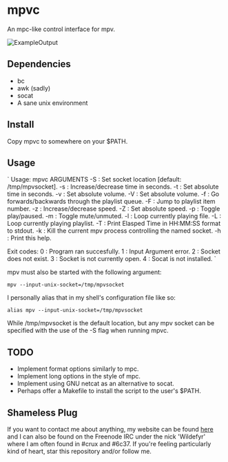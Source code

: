 mpvc
====

An mpc-like control interface for mpv.

![ExampleOutput](https://github.com/Wildefyr/mpvc/blob/master/exampleOutput.png)

Dependencies
------------

- bc
- awk (sadly)
- socat 
- A sane unix environment

Install
-------

Copy mpvc to somewhere on your $PATH.

Usage
-----

`
Usage: mpvc ARGUMENTS
    -S : Set socket location [default: /tmp/mpvsocket].
    -s : Increase/decrease time in seconds.
    -t : Set absolute time in seconds.
    -v : Set absolute volume.
    -V : Set absolute volume.
    -f : Go forwards/backwards through the playlist queue.
    -F : Jump to playlist item number.
    -z : Increase/decrease speed.
    -Z : Set absolute speed.
    -p : Toggle play/paused.
    -m : Toggle mute/unmuted.
    -l : Loop currently playing file.
    -L : Loop currently playing playlist.
    -T : Print Elasped Time in HH:MM:SS format to stdout.
    -k : Kill the current mpv process controlling the named socket.
    -h : Print this help.

Exit codes:
     0 : Program ran succesfully.
     1 : Input Argument error.
     2 : Socket does not exist.
     3 : Socket is not currently open.
     4 : Socat is not installed.
`

mpv must also be started with the following argument:

`mpv --input-unix-socket=/tmp/mpvsocket`

I personally alias that in my shell's configuration file like so:

`alias mpv --input-unix-socket=/tmp/mpvsocket`

While /tmp/mpvsocket is the default location, but any mpv socket can be specified
with the use of the -S flag when running mpvc.

TODO
----

- Implement format options similarly to mpc.
- Implement long options in the style of mpc.
- Implement using GNU netcat as an alternative to socat.
- Perhaps offer a Makefile to install the script to the user's $PATH.

Shameless Plug
--------------

If you want to contact me about anything, my website can be found
[here](http://wildefyr.net) and I can also be found on the Freenode IRC under
the nick 'Wildefyr' where I am often found in #crux and #6c37. If you're
feeling particularly kind of heart, star this repository and/or follow me.
